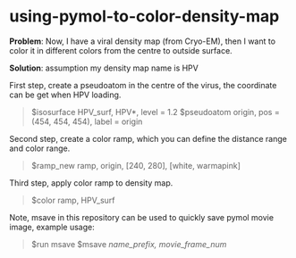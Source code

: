 # using-pymol-to-color-density-map

**Problem**: 
Now, I have a viral density map (from Cryo-EM), then I want to color it in different colors from the centre to outside surface.


**Solution**:
assumption my density map name is HPV

First step, create a pseudoatom in the centre of the virus, the coordinate can be get when HPV loading.

>$isosurface HPV_surf, HPV*, level = 1.2
>$pseudoatom origin, pos = (454, 454, 454), label = origin

Second step, create a color ramp, which you can define the distance range and color range.

>$ramp_new ramp, origin, [240, 280], [white, warmapink]

Third step, apply color ramp to density map.

>$color ramp, HPV_surf

Note, msave in this repository can be used to quickly save pymol movie image, example usage:

>$run msave
>$msave _name_prefix, movie_frame_num_
